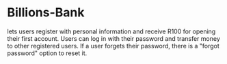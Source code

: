 # Billions-Bank
lets users register with personal information and receive R100 for opening their first account. Users can log in with their password and transfer money to other registered users. If a user forgets their password, there is a "forgot password" option to reset it.

